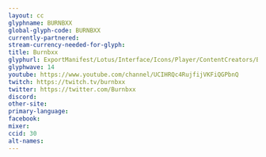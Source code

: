 ```yaml
---
layout: cc
glyphname: BURNBXX
global-glyph-code: BURNBXX
currently-partnered:
stream-currency-needed-for-glyph:
title: Burnbxx
glyphurl: ExportManifest/Lotus/Interface/Icons/Player/ContentCreators/BurnBxx.png
glyphwave: 14
youtube: https://www.youtube.com/channel/UCIHRQc4RujfijVKFiQGPbnQ
twitch: https://twitch.tv/burnbxx
twitter: https://twitter.com/Burnbxx
discord:
other-site:
primary-language:
facebook:
mixer:
ccid: 30
alt-names:
---
```

